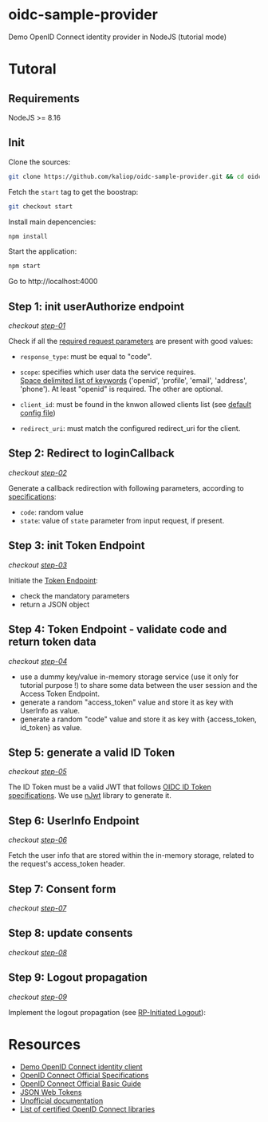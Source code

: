 # oidc-sample-provider
Demo OpenID Connect identity provider in NodeJS (tutorial mode)

# Tutoral

## Requirements

NodeJS >= 8.16

## Init

Clone the sources:
```bash
git clone https://github.com/kaliop/oidc-sample-provider.git && cd oidc-sample-provider
```

Fetch the `start` tag to get the boostrap:
```bash
git checkout start
```

Install main depencencies:
```bash
npm install
```

Start the application:
```bash
npm start
```

Go to http://localhost:4000

## Step 1: init userAuthorize endpoint

*checkout [step-01](https://github.com/kaliop/oidc-sample-provider/commit/2b6bc99dd6f934a077b55a7dab843da887bf61b9)*

Check if all the [required request parameters](https://openid.net/specs/openid-connect-core-1_0.html#AuthRequest) are present with good values:

* `response_type`: must be equal to "code".

* `scope`: specifies which user data the service requires. <br>
[Space delimited list of keywords](https://openid.net/specs/openid-connect-core-1_0.html#ScopeClaims) ('openid', 'profile', 'email', 'address', 'phone'). At least "openid" is required. The other are optional.

* `client_id`: must be found in the knwon allowed clients list (see [default config file](./config.js))

* `redirect_uri`: must match the configured redirect_uri for the client.

## Step 2: Redirect to loginCallback

*checkout [step-02](https://github.com/kaliop/oidc-sample-provider/commit/63c1966ec2ec7b4af8d08a77e116af041e8c9f4e)*

Generate a callback redirection with following parameters, according to [specifications](https://openid.net/specs/openid-connect-core-1_0.html#AuthResponse):

* `code`: random value
* `state`: value of `state` parameter from input request, if present.

## Step 3: init Token Endpoint

*checkout [step-03](https://github.com/kaliop/oidc-sample-provider/commit/d5e06f35cd40819f95bde9d8ab36f9359b30d812)*

Initiate the [Token Endpoint](https://openid.net/specs/openid-connect-core-1_0.html#TokenEndpoint):
* check the mandatory parameters
* return a JSON object

## Step 4: Token Endpoint - validate code and return token data

*checkout [step-04](https://github.com/kaliop/oidc-sample-provider/commit/fa8ba4a2dc496ac34bb85346b18a05c12c188508)*

* use a dummy key/value in-memory storage service (use it only for tutorial purpose !) to share some data between the user session and the Access Token Endpoint.
* generate a random "access_token" value and store it as key with UserInfo as value.
* generate a random "code" value and store it as key with {access_token, id_token} as value.

## Step 5: generate a valid ID Token

*checkout [step-05](https://github.com/kaliop/oidc-sample-provider/commit/707000a7d4f0f3f3b73d50461ab4a51c984dfa4f)*

The ID Token must be a valid JWT that follows [OIDC ID Token specifications](https://openid.net/specs/openid-connect-core-1_0.html#IDTokenValidation).
We use [nJwt](https://github.com/jwtk/njwt) library to generate it.

## Step 6: UserInfo Endpoint

*checkout [step-06](https://github.com/kaliop/oidc-sample-provider/commit/378e25bbd832a358f7d43b989a1c4f16e122c4a7)*

Fetch the user info that are stored within the in-memory storage, related to the request's access_token header.

## Step 7: Consent form

*checkout [step-07](https://github.com/kaliop/oidc-sample-provider/commit/e0577fee0e610c8a791494d43171dab77653cf8f)*

## Step 8: update consents

*checkout [step-08](https://github.com/kaliop/oidc-sample-provider/commit/ffb9b84914122780f4c6ac8239c0043be8378b46)*

## Step 9: Logout propagation

*checkout [step-09](https://github.com/kaliop/oidc-sample-provider/commit/a6fbc237055504bfc65d49c40f4d09fc8a506fb1)*

Implement the logout propagation (see [RP-Initiated Logout](https://openid.net/specs/openid-connect-session-1_0.html#RPLogout)):

# Resources

* [Demo OpenID Connect identity client](https://github.com/kaliop/oidc-sample-client)
* [OpenID Connect Official Specifications](https://openid.net/specs/)
* [OpenID Connect Official Basic Guide](https://openid.net/specs/openid-connect-basic-1_0.html)
* [JSON Web Tokens](https://jwt.io/)
* [Unofficial documentation](https://developer.orange.com/tech_guide/openid-connect-1-0/)
* [List of certified OpenID Connect libraries](https://openid.net/developers/certified/)
